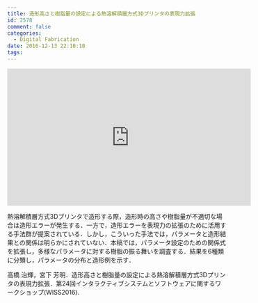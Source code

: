 ```yaml
---
title: 造形高さと樹脂量の設定による熱溶解積層方式3Dプリンタの表現力拡張
id: 2578
comment: false
categories:
  - Digital Fabrication
date: 2016-12-13 22:10:18
tags:
---
```



<iframe width="560" height="315" src="https://www.youtube.com/embed/926KP1Z8-XQ" frameborder="0" allowfullscreen></iframe>




熱溶解積層方式3Dプリンタで造形する際，造形時の高さや樹脂量が不適切な場合は造形エラーが発生する．一方で，造形エラーを表現力の拡張のために活用する手法群が提案されている．しかし，こういった手法では，パラメータと造形結果との関係は明らかにされていない．本稿では，パラメータ設定のための関係式を拡張し，多様なパラメータに対する樹脂の振る舞いを調査する．結果を6種類に分類し，パラメータの分布と造形例を示す．

高橋 治輝，宮下 芳明．造形高さと樹脂量の設定による熱溶解積層方式3Dプリンタの表現力拡張．第24回インタラクティブシステムとソフトウェアに関するワークショップ(WISS2016).
